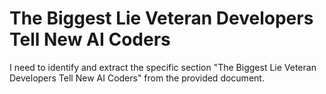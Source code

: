 # The Biggest Lie Veteran Developers Tell New AI Coders

I need to identify and extract the specific section "The Biggest Lie Veteran Developers Tell New AI Coders" from the provided document.